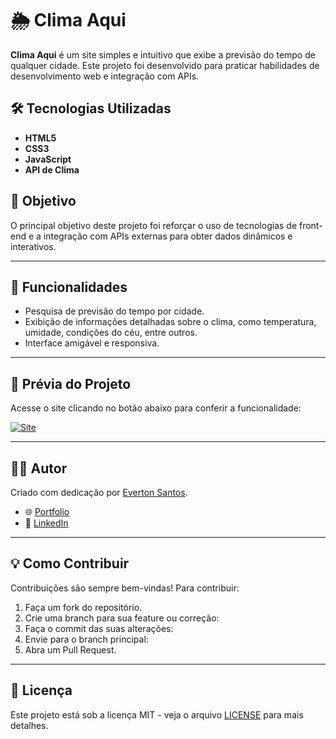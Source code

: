 # 🌦️ Clima Aqui

**Clima Aqui** é um site simples e intuitivo que exibe a previsão do tempo de qualquer cidade. Este projeto foi desenvolvido para praticar habilidades de desenvolvimento web e integração com APIs.  

## 🛠️ Tecnologias Utilizadas

- **HTML5**  
- **CSS3**  
- **JavaScript**  
- **API de Clima**  

## 🎯 Objetivo  

O principal objetivo deste projeto foi reforçar o uso de tecnologias de front-end e a integração com APIs externas para obter dados dinâmicos e interativos.

---

## 🌟 Funcionalidades  

- Pesquisa de previsão do tempo por cidade.  
- Exibição de informações detalhadas sobre o clima, como temperatura, umidade, condições do céu, entre outros.  
- Interface amigável e responsiva.

---

## 📸 Prévia do Projeto  

Acesse o site clicando no botão abaixo para conferir a funcionalidade:  

[![Site](https://img.shields.io/badge/🔗%20Acessar%20Site-000?style=for-the-badge&logo=netlify&logoColor=green)](https://climaaqui.netlify.app/)  

---

## 🧑‍💻 Autor  

Criado com dedicação por [Everton Santos](https://www.instagram.com/evertonespedito_/).

- 🌐 [Portfolio](https://evertonespdev.netlify.app/)  
- 💼 [LinkedIn](https://www.linkedin.com/in/everton-santos-3062071a3/)  

---

## 💡 Como Contribuir  

Contribuições são sempre bem-vindas! Para contribuir:  

1. Faça um fork do repositório.  
2. Crie uma branch para sua feature ou correção:  
3. Faça o commit das suas alterações:  
4. Envie para o branch principal:  
5. Abra um Pull Request.

---

## 📝 Licença  

Este projeto está sob a licença MIT - veja o arquivo [LICENSE](./LICENSE) para mais detalhes.
